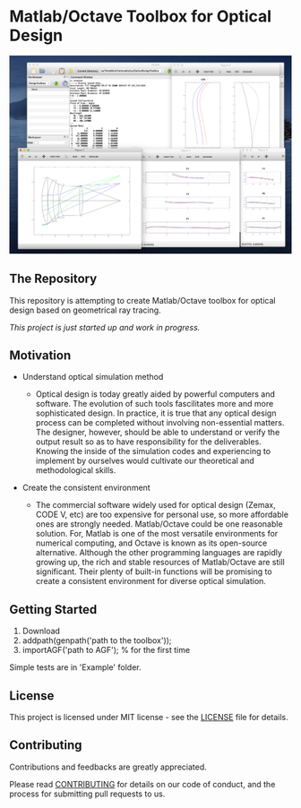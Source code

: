 # Matlab/Octave Toolbox for Optical Design

![demo](image/demo.png)

## The Repository
This repository is attempting to create Matlab/Octave toolbox for optical design based on geometrical ray tracing.

_This project is just started up and work in progress._

## Motivation
+ Understand optical simulation method
  - Optical design is today greatly aided by powerful computers and software. The evolution of such tools fascilitates more and more sophisticated design.  In practice, it is true that any optical design process can be completed without involving non-essential matters. The designer, however, should be able to understand or verify the output result so as to have responsibility for the deliverables. Knowing the inside of the simulation codes and experiencing to implement by ourselves would cultivate our theoretical and methodological skills.

+ Create the consistent environment
  - The commercial software widely used for optical design (Zemax, CODE V, etc) are too expensive for personal use, so more affordable ones are strongly needed. Matlab/Octave could be one reasonable solution. For, Matlab is one of the most versatile environments for numerical computing, and Octave is known as its open-source alternative. Although the other programming languages are rapidly growing up, the rich and stable resources of Matlab/Octave are still significant. Their plenty of built-in functions will be promising to create a consistent environment for diverse optical simulation.


## Getting Started
1. Download
2. addpath(genpath('path to the toolbox'));
3. importAGF('path to AGF'); % for the first time

Simple tests are in 'Example' folder.

## License
This project is licensed under MIT license - see the [LICENSE](LICENSE) file for details.

## Contributing
Contributions and feedbacks are greatly appreciated.

Please read [CONTRIBUTING](CONTRIBUTING.md) for details on our code of conduct, and the process for submitting pull requests to us.
